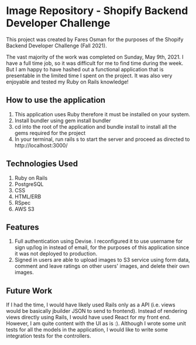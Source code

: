 # Image Repository - Shopify Backend Developer Challenge

This project was created by Fares Osman for the purposes of the Shopify Backend Developer Challenge (Fall 2021).

The vast majority of the work was completed on Sunday, May 9th, 2021. I have a full time job, so it was difficult for me to find time during the week. But I am happy to have hashed out a functional application that is presentable in the limited time I spent on the project. It was also very enjoyable and tested my Ruby on Rails knowledge!

## How to use the application

1. This application uses Ruby therefore it must be installed on your system.
2. Install bundler using gem install bundler
3. cd into the root of the application and bundle install to install all the gems required for the project
4. In your terminal, run rails s to start the server and proceed as directed to http://localhost:3000/

## Technologies Used

1. Ruby on Rails
2. PostgreSQL
3. CSS
4. HTML/ERB
5. RSpec
6. AWS S3

## Features

1. Full authentication using Devise. I reconfigured it to use username for sign up/log in instead of email, for the purposes of this application since it was not deployed to production.
2. Signed in users are able to upload images to S3 service using form data, comment and leave ratings on other users' images, and delete their own images.

## Future Work

If I had the time, I would have likely used Rails only as a API (i.e. views would be basically jbuilder JSON to send to frontend). Instead of rendering views directly using Rails, I would have used React for my front end. However, I am quite content with the UI as is :). Although I wrote some unit tests for all the models in the application, I would like to write some integration tests for the controllers.
